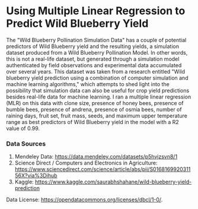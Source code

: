 # Using Multiple Linear Regression to Predict Wild Blueberry Yield

The "Wild Blueberry Pollination Simulation Data" has a couple of potential predictors of Wild Blueberry yield and the resulting yields, a simulation dataset produced from a Wild Blueberry Pollination Model. In other words, this is not a real-life dataset, but generated through a simulation model authenticated by field observations and experimental data accumulated over several years. This dataset was taken from a research entitled "Wild blueberry yield prediction using a combination of computer simulation and machine learning algorithms," which attempts to shed light into the possibility that simulation data can also be useful for crop yield predictions besides real-life data for machine learning. I ran a multiple linear regression (MLR) on this data with clone size, presence of honey bees, presence of bumble bees, presence of andrena, presence of osmia bees, number of raining days, fruit set, fruit mass, seeds, and maximum upper temperature range as best predictors of Wild Blueberry yield in the model with a R2 value of 0.99. 

### Data Sources 
1) Mendeley Data: https://data.mendeley.com/datasets/p5hvjzsvn8/1
2) Science Direct / Computers and Electronics in Agriculture: https://www.sciencedirect.com/science/article/abs/pii/S016816992031156X?via%3Dihub
3) Kaggle: https://www.kaggle.com/saurabhshahane/wild-blueberry-yield-prediction

Data License: https://opendatacommons.org/licenses/dbcl/1-0/.
